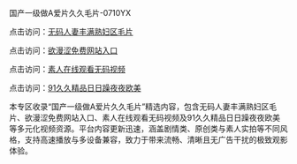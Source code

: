 国产一级做A爱片久久毛片-0710YX

点击访问：<a href="https://heiliao2dmwwy.pages.dev">无码人妻丰满熟妇区毛片</a>

点击访问：<a href="https://heiliaoll4qsx.pages.dev">欲漫涩免费网站入口</a>

点击访问：<a href="https://heiliaowzu4ur.pages.dev">素人在线观看无码视频</a>

点击访问：<a href="https://heiliaozj3tjd.pages.dev">91久久精品日日躁夜夜欧美</a>

本专区收录“国产一级做A爱片久久毛片”精选内容，包含无码人妻丰满熟妇区毛片、欲漫涩免费网站入口、素人在线观看无码视频及91久久精品日日躁夜夜欧美等多元化视频资源。平台内容更新迅速，涵盖剧情类、原创类与素人实拍等不同风格，支持高速播放与多设备兼容，致力于带来流畅、清晰且无广告干扰的极致观影体验。

<span style="display:none;">[Canonical link](https://github.com/tam20250710/so45)</span>
